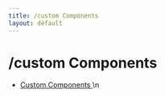 ```yaml
---
title: /custom Components
layout: default
---
```


# /custom Components

- [Custom Components](/custom-components/index)\n

